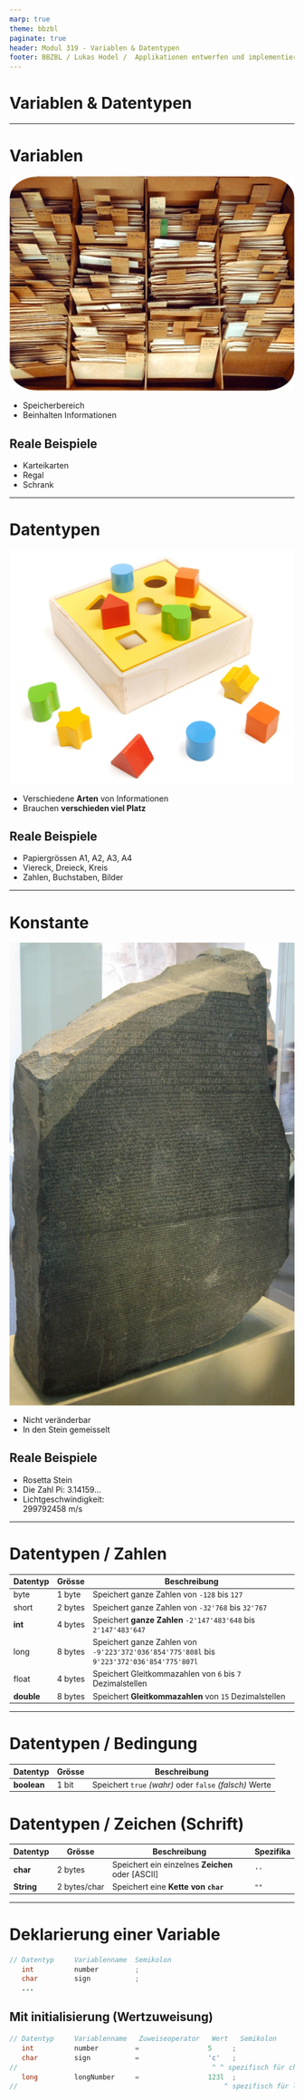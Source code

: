 ```yaml
---
marp: true
theme: bbzbl
paginate: true
header: Modul 319 - Variablen & Datentypen
footer: BBZBL / Lukas Hodel /  Applikationen entwerfen und implementieren
---
```


<!-- _class: big center -->

# Variablen & Datentypen

---

# Variablen

![bg right](./images/zettelkasten-karteikarten-wild.png)

- Speicherbereich
- Beinhalten Informationen

## Reale Beispiele

- Karteikarten
- Regal
- Schrank

---

# Datentypen

![bg right](./images/Sortierkasten-Kinder.webp)

- Verschiedene **Arten** von Informationen
- Brauchen **verschieden viel Platz**

## Reale Beispiele

- Papiergrössen A1, A2, A3, A4
- Viereck, Dreieck, Kreis
- Zahlen, Buchstaben, Bilder

---

# Konstante

![bg right fit](./images/rosetta-stone.JPG)

- Nicht veränderbar
- In den Stein gemeisselt

## Reale Beispiele

- Rosetta Stein
- Die Zahl Pi: 3.14159...
- Lichtgeschwindigkeit: </br> 299792458 m/s

---

# Datentypen / **Zahlen**

| Datentyp   | Grösse       | Beschreibung                                                                              |
| ---------- | ------------ | ----------------------------------------------------------------------------------------- |
| byte       | 1&nbsp;byte  | Speichert ganze Zahlen von `-128` bis `127`                                               |
| short      | 2&nbsp;bytes | Speichert ganze Zahlen von `-32'768` bis `32'767`                                         |
| **int**    | 4&nbsp;bytes | Speichert **ganze Zahlen** `-2'147'483'648` bis `2'147'483'647`                           |
| long       | 8&nbsp;bytes | Speichert ganze Zahlen von `-9'223'372'036'854'775'808l` bis `9'223'372'036'854'775'807l` |
| float      | 4 bytes      | Speichert Gleitkommazahlen von `6` bis `7` Dezimalstellen                                 |
| **double** | 8 bytes      | Speichert **Gleitkommazahlen** von `15` Dezimalstellen                                    |

---

# Datentypen / **Bedingung**

| Datentyp    | Grösse | Beschreibung                                            |
| ----------- | ------ | ------------------------------------------------------- |
| **boolean** | 1 bit  | Speichert `true` _(wahr)_ oder `false` _(falsch)_ Werte |

# Datentypen / **Zeichen (Schrift)**

| Datentyp   | Grösse            | Beschreibung                                     | Spezifika |
| ---------- | ----------------- | ------------------------------------------------ | --------- |
| **char**   | 2 bytes           | Speichert ein einzelnes **Zeichen** oder [ASCII] | `''`      |
| **String** | 2&nbsp;bytes/char | Speichert eine **Kette von `char`**              | `""`      |

---

# Deklarierung einer Variable

```java
// Datentyp     Variablenname  Semikolon
   int          number         ;
   char         sign           ;
   ...
```

## Mit initialisierung (Wertzuweisung)

```java
// Datentyp     Variablenname   Zuweiseoperator   Wert   Semikolon
   int          number         =                 5     ;
   char         sign           =                 'c'   ;
//                                                ^ ^ spezifisch für char sind ('')
   long         longNumber     =                 123l  ;
//                                                   ^ spezifisch für long (l)
```
